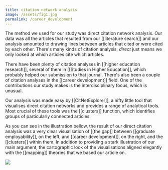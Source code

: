 ```yaml
---
title: citation network analysis
image: /assets/fig1.jpg
permalink: /career_development
---
```


The method we used for our study was direct citation network analysis. Our data was all the articles that resulted from our [[literature search]] and our analysis amounted to drawing lines between articles that cited or were cited by each other. There's many kinds of citation analysis, *direct* just means we only looked at which articles cite which articles. 

There have been plenty of citation analyses in [[higher education research]], several of them in [[Studies in Higher Education]], which probably helped our submission to that journal. There's also been a couple of citation analyses in the [[career development]] field. One of the contributions our study makes is the interdisciplinary focus, which is unusual. 

Our analysis was made easy by [[CitNetExplorer]], a nifty little tool that visualises direct citation networks and provides a range of analytical tools. Most crucial of these tools was the [[clusters]] function, which identifies groups of particularly connected articles. 

As you can see in the illustration bellow, the result of our direct citation analysis was a very clear visualisation of [[the gap]] between [[graduate employability]], on the left, and [[career development]], on the right, and the [[clusters]] within them. In addition to providing a stark illustration of our main argument, the cartographic look of the visualisations aligned elegantly with the [[mapping]] theories that we based our article on. 

![]({{page.image}})



